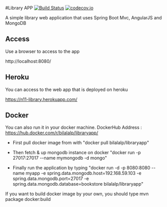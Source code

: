 #Library APP [![Build Status](https://travis-ci.org/lalib/libraryapp.svg?branch=master)](https://travis-ci.org/lalib/libraryapp) [![codecov.io](https://codecov.io/github/lalib/libraryapp/coverage.svg?branch=master)](https://codecov.io/github/lalib/libraryapp?branch=master)

A simple library web application that uses Spring Boot Mvc, AngularJS and MongoDB

## Access
Use a browser to access to the app

http://localhost:8080/

## Heroku

You can access to the web app that is deployed on heroku

https://n11-library.herokuapp.com/

## Docker

You can also run it in your docker machine. DockerHub Address : https://hub.docker.com/r/bilalalp/libraryapp/

* First pull docker image from with "docker pull bilalalp/libraryapp"

* Then fetch & up mongodb instance on docker "docker run -p 27017:27017 --name mymongodb -d mongo"

* Finally run the application by typing "docker run -d -p 8080:8080 --name myapp -e spring.data.mongodb.host=192.168.59.103 -e spring.data.mongodb.port=27017 -e spring.data.mongodb.database=bookstore bilalalp/libraryapp"

If you want to build docker image by your own, you should type mvn package docker:build
